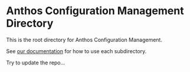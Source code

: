 # Anthos Configuration Management Directory

This is the root directory for Anthos Configuration Management.

See [our documentation](https://cloud.google.com/anthos-config-management/docs/repo) for how to use each subdirectory.

Try to update the repo...